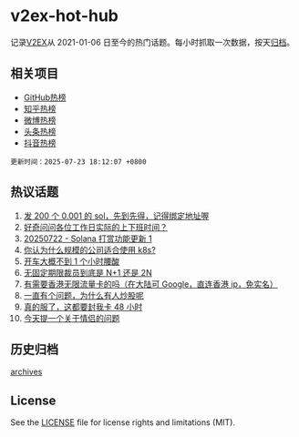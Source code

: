 # v2ex-hot-hub

 记录[V2EX](https://www.v2ex.com/)从 2021-01-06 日至今的热门话题。每小时抓取一次数据，按天[归档](archives)。
 
 ## 相关项目

- [GitHub热榜](https://github.com/snaildev/github-hot-hub)
- [知乎热榜](https://github.com/snaildev/zhihu-hot-hub)
- [微博热榜](https://github.com/snaildev/weibo-hot-hub)
- [头条热榜](https://github.com/snaildev/toutiao-hot-hub)
- [抖音热榜](https://github.com/snaildev/douyin-hot-hub)


 `更新时间：2025-07-23 18:12:07 +0800`

## 热议话题

1. [发 200 个 0.001 的 sol，先到先得，记得绑定地址喔](https://www.v2ex.com/t/1147109)
1. [好奇问问各位工作日实际的上下班时间？](https://www.v2ex.com/t/1147024)
1. [20250722 - Solana 打赏功能更新 1](https://www.v2ex.com/t/1147010)
1. [你认为什么规模的公司适合使用 k8s?](https://www.v2ex.com/t/1147021)
1. [开车大概不到 1 个小时腰酸](https://www.v2ex.com/t/1147023)
1. [无固定期限裁员到底是 N+1 还是 2N](https://www.v2ex.com/t/1147098)
1. [有需要香港无限流量卡的吗（在大陆可 Google，直连香港 ip，免实名）](https://www.v2ex.com/t/1147071)
1. [一直有个问题，为什么有人炒股呢](https://www.v2ex.com/t/1147131)
1. [真的服了，这都要封我卡 48 小时](https://www.v2ex.com/t/1147033)
1. [今天提一个关于情侣的问题](https://www.v2ex.com/t/1147151)

## 历史归档

[archives](archives)

## License

See the [LICENSE](LICENSE) file for license rights and limitations (MIT).
